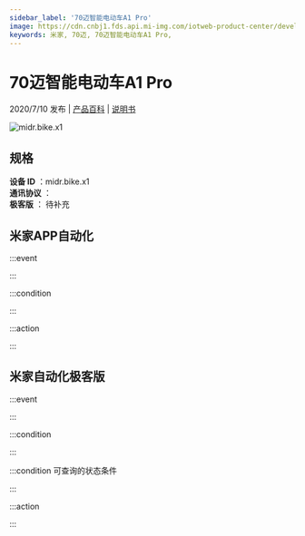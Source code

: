 ```yaml
---
sidebar_label: '70迈智能电动车A1 Pro'
image: https://cdn.cnbj1.fds.api.mi-img.com/iotweb-product-center/developer_1582623612435EXQy4haD.png?GalaxyAccessKeyId=AKVGLQWBOVIRQ3XLEW&Expires=9223372036854775807&Signature=XBCUARVtuGtWC+a0DEcxN3vRgbY=
keywords: 米家, 70迈, 70迈智能电动车A1 Pro, 
---
```

# 70迈智能电动车A1 Pro

2020/7/10 发布 | [产品百科](https://home.mi.com/webapp/content/baike/product/index.html?model=midr.bike.x1/) | [说明书](https://home.mi.com/views/introduction.html?model=midr.bike.x1&region=cn)

![midr.bike.x1](https://cdn.cnbj1.fds.api.mi-img.com/iotweb-product-center/developer_1582623612435EXQy4haD.png?GalaxyAccessKeyId=AKVGLQWBOVIRQ3XLEW&Expires=9223372036854775807&Signature=XBCUARVtuGtWC+a0DEcxN3vRgbY=)

## 规格  
> 
**设备 ID** ：midr.bike.x1  
**通讯协议** ：  
**极客版**  ： 待补充 


## 米家APP自动化  

:::event  

:::

:::condition  

:::

:::action   

:::

## 米家自动化极客版  

:::event  

:::

:::condition  

:::

:::condition 可查询的状态条件  

:::

:::action  

:::

        
